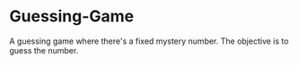 # Guessing-Game
A guessing game where there's a fixed mystery number. The objective is to guess the number. 
